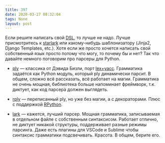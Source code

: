 ```yaml
---
title: 397
date: 2020-03-27 08:32:04
tags: None
layout: post
---
```


Если решите написать свой [DSL](https://en.wikipedia.org/wiki/Domain-specific_language), то лучше не надо. Лучше присмотритесь к [starlark](https://t.me/itgram_channel/264) или какому-нибудь шаблонизатору (Jinja2, Django Templates, etc.). Хотя если же просто хочется написать свой собственный язык просто потому что могу, то почему бы и нет? Так что давайте немного поговорим про парсеры для Python.

+ [ply](https://github.com/dabeaz/ply) — классика от Дэвида Бизли, порт [lex+yacc](http://dinosaur.compilertools.net/). Грамматика задаётся как Python модуль, который ply динамически парсит. В общем, сложно всё рассказать, всё работает на магии. Грамматика не очень мощная, библиотека больше напоминает фреймворк, т.к. диктует, как код парсера должен выглядеть.

+ [rply](https://rply.readthedocs.io/en/latest/) — переписанный ply, но уже без магии, а с декораторами. Плюс с поддержкой [RPython](https://t.me/itgram_channel/97).

+ [lark](https://github.com/lark-parser/lark) — кажется, лучший парсер. Мощная грамматика, записываемая в отдельном файле с собственным синтаксисом. Работает отлично, не диктует никакой структуры, поддерживает разные режимы парсинга. Даже есть плагины для VSCode и Sublime чтобы синтаксис грамматики подсвечивать. Красота. В общем, берите его.

